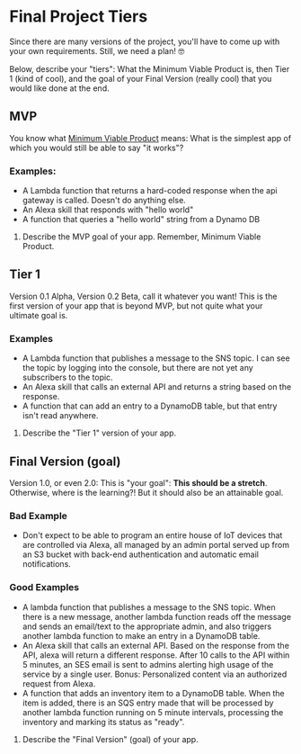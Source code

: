 # Final Project Tiers

Since there are many versions of the project, you'll have to come up with your own requirements. Still, we need a plan! 🤓

Below, describe your "tiers": What the Minimum Viable Product is, then Tier 1 (kind of cool), and the goal of your Final Version (really cool) that you would like done at the end.

## MVP

You know what [Minimum Viable Product](https://www.agilealliance.org/glossary/mvp/) means: What is the simplest app of which you would still be able to say "it works"?

### Examples:
- A Lambda function that returns a hard-coded response when the api gateway is called. Doesn't do anything else.
- An Alexa skill that responds with "hello world"
- A function that queries a "hello world" string from a Dynamo DB

1. Describe the MVP goal of your app. Remember, Minimum Viable Product.

## Tier 1

Version 0.1 Alpha, Version 0.2 Beta, call it whatever you want! This is the first version of your app that is beyond MVP, but not quite what your ultimate goal is.

### Examples
- A Lambda function that publishes a message to the SNS topic. I can see the topic by logging into the console, but there are not yet any subscribers to the topic.
- An Alexa skill that calls an external API and returns a string based on the response.
- A function that can add an entry to a DynamoDB table, but that entry isn't read anywhere.

1. Describe the "Tier 1" version of your app.

## Final Version (goal)
Version 1.0, or even 2.0: This is "your goal": **This should be a stretch**. Otherwise, where is the learning?! But it should also be an attainable goal. 

### Bad Example
- Don't expect to be able to program an entire house of IoT devices that are controlled via Alexa, all managed by an admin portal served up from an S3 bucket with back-end authentication and automatic email notifications.

### Good Examples
- A lambda function that publishes a message to the SNS topic. When there is a new message, another lambda function reads off the message and sends an email/text to the appropriate admin, and also triggers another lambda function to make an entry in a DynamoDB table.
- An Alexa skill that calls an external API. Based on the response from the API, alexa will return a different response. After 10 calls to the API within 5 minutes, an SES email is sent to admins alerting high usage of the service by a single user. Bonus: Personalized content via an authorized request from Alexa.
- A function that adds an inventory item to a DynamoDB table. When the item is added, there is an SQS entry made that will be processed by another lambda function running on 5 minute intervals, processing the inventory and marking its status as "ready".

1. Describe the "Final Version" (goal) of your app.